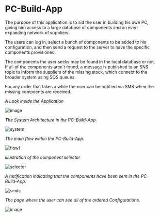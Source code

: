 # PC-Build-App

The purpose of this application is to aid the user in building his own PC, giving him access to a large database of components and an ever-expanding network of suppliers.

The users can log in, select a bunch of components to be added to his configuration, and then send a request to the server to have the specific components provisioned.

The components the user seeks may be found in the local database or not. If all of the components aren't found, a message is published to an SNS topic to inform the suppliers of the missing stock, which connect to the broader system using SQS queues.

For any order that takes a while the user can be notified via SMS when the missing compoents are received.

*A Look inside the Application*

![image](https://github.com/AndreiM29/PC-Build-App/assets/72067795/25cb7fdd-b6eb-49c9-a81e-3e7f4856d6a9)


*The System Architecture in the PC-Build-App.*

![system](https://github.com/AndreiM29/PC-Build-App/assets/72067795/8b776ba2-4f8b-4dcb-ace3-f3a2e12f51bf)

*The main flow within the PC-Build-App.*


![flow1](https://github.com/AndreiM29/PC-Build-App/assets/72067795/27b2d1b1-2737-4aab-a636-ea5e1405fa17)

*Illustration of the component selector*


![selector](https://github.com/AndreiM29/PC-Build-App/assets/72067795/3758c17d-838d-4563-8e42-c430e2ad2119)

*A notification indicating that the components have been sent in the PC-Build-App.*

![sentc](https://github.com/AndreiM29/PC-Build-App/assets/72067795/c220c764-2814-49b6-9aa5-c5f3c7e2f576)

*The page where the user can see all of the ordered Configurations.*

![image](https://github.com/AndreiM29/PC-Build-App/assets/72067795/43476eb8-9a26-44be-8a39-cb697dce923a)






